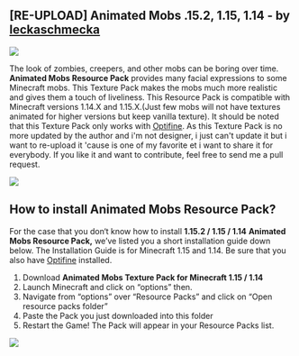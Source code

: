 <h2>
    <strong>
        <span>
            [RE-UPLOAD] Animated Mobs .15.2, 1.15, 1.14 - by 
            <a href="https://www.youtube.com/@leckaschmecka1279" target="blank_">
                <u>leckaschmecka</u>
            </a>
        </span>
    </strong>
</h2>
<p>
    <img src="https://imgur.com/oHSQ5Rp.jpg">
</p>
<p>
    The look of zombies, creepers, and other mobs can be boring over time. 
    <strong>Animated Mobs Resource Pack</strong> provides many facial expressions to some Minecraft mobs. This Texture Pack makes the mobs much more realistic and gives them a touch of liveliness. This Resource Pack is compatible with Minecraft versions 1.14.X and 1.15.X.(Just few mobs will not have textures animated for higher versions but keep vanilla texture). It should be noted that this Texture Pack only works with <a href="https://optifine.net/" target="_blank"><u>Optifine</u></a>. As this Texture Pack is no more updated by the author and i'm not designer, i just can't update it but i want to re-upload it 'cause is one of my favorite et i want to share it for everybody. If you like it and want to contribute, feel free to send me a pull request.
</p>
<p>
    <img src="https://imgur.com/YPxUIPX.jpg" />
</p>
<h2>
    <strong>How to install Animated Mobs Resource Pack?</strong>
</h2>
<p>
    For the case that you don‘t know how to install&nbsp;<strong>1.15.2 / 1.15 / 1.14</strong>&nbsp;<strong>Animated Mobs Resource Pack,</strong> we’ve listed you a short installation guide down below. The Installation Guide is for Minecraft 1.15 and 1.14. Be sure that you also have <a href="http://optifine.net/" target="_blank">Optifine</a> installed.
</p>
<ol>
    <li>
        Download <strong>Animated Mobs Texture Pack for Minecraft 1.15 / 1.14</strong>
    </li>
    <li>Launch Minecraft and click on “options” then.</li>
    <li>
        Navigate from “options” over “Resource Packs” and click on “Open resource packs folder”
    </li>
    <li>
        Paste the Pack you just downloaded into this folder
    </li>
    <li>
        Restart the Game! The Pack will appear in your Resource Packs list.
    </li>
</ol>
<a href="https://www.youtube.com/watch?v=1nt-2_evFj4" target="blank">
    <img src="https://imgur.com/hUIeBaw.jpg">
</a>